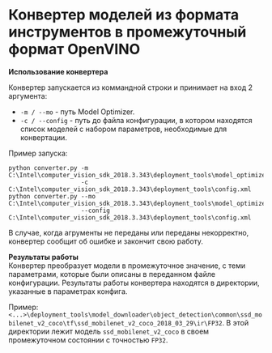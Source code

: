 # Конвертер моделей из формата инструментов в промежуточный формат OpenVINO

**Использование конвертера**  

Конвертер запускается из коммандной строки и принимает
на вход 2 аргумента:

- `-m / --mo` - путь Model Optimizer.
- `-с / --config` - путь до файла конфигурации,
  в котором находятся список моделей с набором параметров,
  необходимые для конвертации.

Пример запуска:  
```
python converter.py -m C:\Intel\computer_vision_sdk_2018.3.343\deployment_tools\model_optimizer\mo.py
                    -c C:\Intel\computer_vision_sdk_2018.3.343\deployment_tools\config.xml
python converter.py --mo C:\Intel\computer_vision_sdk_2018.3.343\deployment_tools\model_optimizer\mo.py
                    --config C:\Intel\computer_vision_sdk_2018.3.343\deployment_tools\config.xml
```

В случае, когда агрументы не переданы или переданы
некорректно, конвертер сообщит об ошибке и закончит свою работу.

**Результаты работы**  
Конвертер преобразует модели в промежуточное значение, с теми параметрами,
которые были описаны в переданном файле конфигурации. Результаты работы
конвертера находятся в директории, указанные в параметрах конфига.

Пример:
`<...>\deployment_tools\model_downloader\object_detection\common\ssd_mobilenet_v2_coco\tf\ssd_mobilenet_v2_coco_2018_03_29\ir\FP32`.
В этой директории лежит модель `ssd_mobilenet_v2_coco`
в своем промежуточном состоянии с точностью `FP32`.
